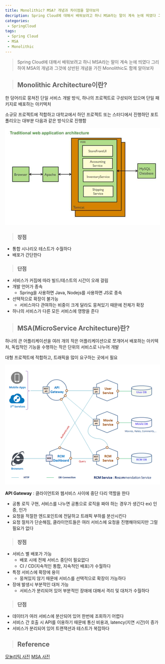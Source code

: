 ```yaml
---
title: Monolithic? MSA? 개념과 차이점을 알아보자
decription: Spring Cloud에 대해서 배워보려고 하니 MSA라는 말이 계속 눈에 띄였다 그리하여 MSA의 개념과 그것에 상반된 개념을 가진 Monolithic도 함께 알아보자
categories:
 - SpringCloud
tags:
 - Spring Cloud
 - MSA
 - Monolithic
---
```


> Spring Cloud에 대해서 배워보려고 하니 MSA라는 말이 계속 눈에 띄였다 그리하여 MSA의 개념과 그것에 상반된 개념을 가진 Monolithic도 함께 알아보자

> ## Monolithic Architecture이란?

한 덩어리로 뭉쳐진 단일 서비스 개발 방식, 하나의 프로젝트로 구성되어 있으며 단일 패키지로 배포하는 아키텍처

소규모 프로젝트에 적합하고 대학교에서 하던 프로젝트 또는 스터디에서 진행하던 포트폴리오는 대부분 다음과 같은 방식으로 진행함

![monolithicArchitecture](/assets/monolithicArchitecture.PNG)

> ### 장점

- 통합 시나리오 테스트가 수월하다
- 배포가 간단한다

> ### 단점

- 서비스가 커짐에 따라 빌드/테스트의 시간이 오래 걸림
- 개발 언어가 종속
  - Spring을 사용하면 Java, Nodejs를 사용하면 JS로 종속
- 선택적으로 확장이 불가능
  - 서비스마다 관여하는 비중이 크게 달라도 뭉쳐있기 때문에 전체가 확장
- 하나의 서비스가 다른 모든 서비스에 영향을 준다

> ## MSA(MicroService Architecture)란?

하나의 큰 어플리케이션을 여러 개의 작은 어플리케이션으로 쪼개어서 배포하는 아키텍처, 독립적인 기능을 수행하는 작은 단위의 서비스로 나누어 개발

대형 프로젝트에 적합하고, 트래픽을 많이 요구하는 곳에서 필요

![microserivcearchitecture](/assets/microserivcearchitecture.PNG)

**API Gateway** : 클라이언트와 웹서비스 사이에 중단 다리 역할을 한다
- 공통 로직 구현, 서비스를 나누면 공통으로 로직을 짜야 하는 경우가 생긴다 ex) 인증, 인가
- 요청을 적절한 엔드포인트에 전달하고 트래픽 부하를 분산시킨다
- 요청 절차가 단순해짐, 클라이언트들은 여러 서비스에 요청을 진행해야되지만 그럴 필요가 없다

> ### 장점

- 서비스 별 배포가 가능
  - 배포 시에 전체 서비스 중단이 필요없다
  - CI / CD(지속적인 통합, 지속적인 배포)가 수월하다
- 특정 서비스에 확장에 용이
  - 뭉쳐있지 않기 때문에 서비스를 선택적으로 확장이 가능하다
- 장애 발생시 부분적인 대처 가능
  - 서비스가 분리되어 있어 부분적인 장애에 대해서 격리 및 대처가 수월하다

> ### 단점

- 데이터가 여러 서비스에 분산되어 있어 한번에 조회하기 어렵다
- 서비스 간 호출 시 API를 이용하기 때문에 통신 비용과, latency(지연 시간)이 증가
- 서비스가 분리되어 있어 트랜잭션과 테스트가 복잡하다

> ## Reference

[모놀리틱 사진](https://microservices.io/patterns/monolithic.html)
[MSA 사진](https://awesomeopensource.com/project/raycad/go-microservices)

